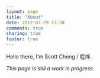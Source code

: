 ```yaml
---
layout: page
title: "About"
date: 2012-07-29 13:30
comments: true
sharing: true
footer: true
---
```


Hello there, I'm Scott Cheng / 程烨.

_This page is still a work in progress._